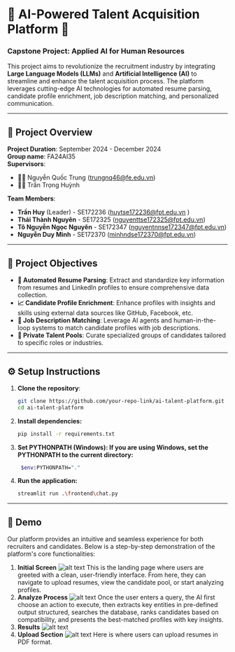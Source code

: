 # 🌟 AI-Powered Talent Acquisition Platform 🚀

### **Capstone Project: Applied AI for Human Resources**

This project aims to revolutionize the recruitment industry by integrating **Large Language Models (LLMs)** and **Artificial Intelligence (AI)** to streamline and enhance the talent acquisition process. The platform leverages cutting-edge AI technologies for automated resume parsing, candidate profile enrichment, job description matching, and personalized communication.

---

## 📅 Project Overview

**Project Duration**: September 2024 - December 2024  
**Group name**: FA24AI35  
**Supervisors**:
- 🧑‍🏫 Nguyễn Quốc Trung (trungnq46@fe.edu.vn)
- 🧑‍🏫 Trần Trọng Huỳnh

**Team Members**:
- **Trần Huy** (Leader) - SE172236 (huytse172236@fpt.edu.vn )
- **Thái Thành Nguyên** - SE172325 (nguyenttse172325@fpt.edu.vn)
- **Tô Nguyễn Ngọc Nguyên** - SE172347 (nguyentnnse172347@fpt.edu.vn)
- **Nguyễn Duy Minh** - SE172370 (minhndse172370@fpt.edu.vn)

---

## 🎯 Project Objectives

- **🔄 Automated Resume Parsing**: Extract and standardize key information from resumes and LinkedIn profiles to ensure comprehensive data collection.
- **📈 Candidate Profile Enrichment**: Enhance profiles with insights and skills using external data sources like GitHub, Facebook, etc.
- **📑 Job Description Matching**: Leverage AI agents and human-in-the-loop systems to match candidate profiles with job descriptions.
- **🎯 Private Talent Pools**: Curate specialized groups of candidates tailored to specific roles or industries.

---

## ⚙️ Setup Instructions

1. **Clone the repository**:
   ```bash
   git clone https://github.com/your-repo-link/ai-talent-platform.git
   cd ai-talent-platform

2. **Install dependencies:**
   ```bash
   pip install -r requirements.txt

3. **Set PYTHONPATH (Windows): If you are using Windows, set the PYTHONPATH to the current directory:**
   ```bash
    $env:PYTHONPATH="."


4. **Run the application:**
   ```bash
   streamlit run .\frontend\chat.py

---
## 🎥 Demo
Our platform provides an intuitive and seamless experience for both recruiters and candidates. Below is a step-by-step demonstration of the platform's core functionalities:
1. **Initial Screen**
![alt text](image_readme/start_demo.png)
This is the landing page where users are greeted with a clean, user-friendly interface. From here, they can navigate to upload resumes, view the candidate pool, or start analyzing profiles.
2. **Analyze Process**
![alt text](image_readme/event_demo.png)
Once the user enters a query, the AI first choose an action to execute, then extracts key entities in pre-defined output structured, searches the database, ranks candidates based on compatibility, and presents the best-matched profiles with key insights.
3. **Results**
![alt text](image_readme/result_demo.png)
4. **Upload Section**
![alt text](image_readme/upload_demo.png)
Here is where users can upload resumes in PDF format.